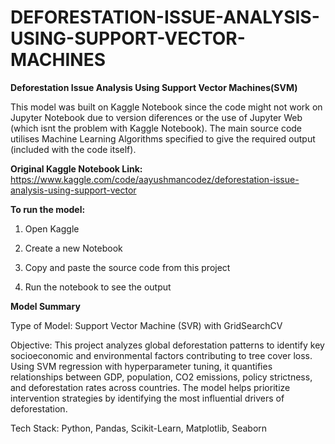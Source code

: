 # DEFORESTATION-ISSUE-ANALYSIS-USING-SUPPORT-VECTOR-MACHINES

**Deforestation Issue Analysis Using Support Vector Machines(SVM)**

This model was built on Kaggle Notebook since the code might not work on Jupyter Notebook due to version diferences or the use of Jupyter Web (which isnt the problem with Kaggle Notebook). The main source code utilises Machine Learning Algorithms specified to give the required output (included with the code itself).

**Original Kaggle Notebook Link:** https://www.kaggle.com/code/aayushmancodez/deforestation-issue-analysis-using-support-vector

**To run the model:**

1) Open Kaggle

2) Create a new Notebook

3) Copy and paste the source code from this project

4) Run the notebook to see the output

**Model Summary**

Type of Model: Support Vector Machine (SVR) with GridSearchCV

Objective:
This project analyzes global deforestation patterns to identify key socioeconomic and environmental factors contributing to tree cover loss. Using SVM regression with hyperparameter tuning, it quantifies relationships between GDP, population, CO2 emissions, policy strictness, and deforestation rates across countries. The model helps prioritize intervention strategies by identifying the most influential drivers of deforestation.

Tech Stack: Python, Pandas, Scikit-Learn, Matplotlib, Seaborn

